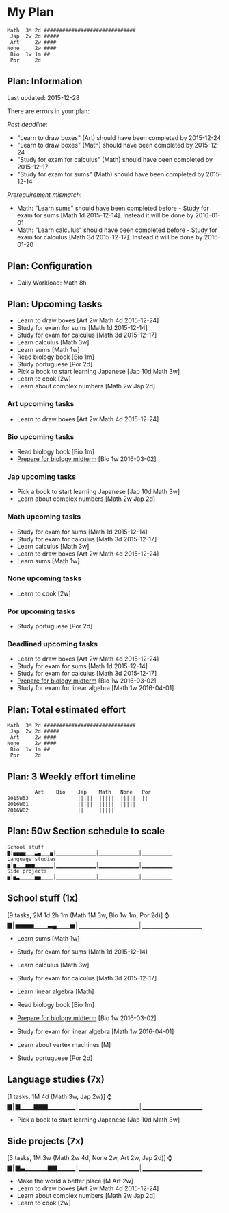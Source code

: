 # My Plan

```
Math  3M 2d ##############################
 Jap  2w 2d #####
 Art     2w ####
None     2w ####
 Bio  1w 1m ##
 Por     2d 
```

## Plan: Information

Last updated: 2015-12-28

There are errors in your plan:

*Past deadline*:
- "Learn to draw boxes" (Art) should have been completed by 2015-12-24
- "Learn to draw boxes" (Math) should have been completed by 2015-12-24
- "Study for exam for calculus" (Math) should have been completed by 2015-12-17
- "Study for exam for sums" (Math) should have been completed by 2015-12-14

*Prerequirement mismatch*:
- Math: "Learn sums" should have been completed before - Study for exam for sums [Math 1d 2015-12-14]. Instead it will be done by 2016-01-01
- Math: "Learn calculus" should have been completed before - Study for exam for calculus [Math 3d 2015-12-17]. Instead it will be done by 2016-01-20

## Plan: Configuration

- Daily Workload: Math 8h

## Plan: Upcoming tasks

- Learn to draw boxes [Art 2w Math 4d 2015-12-24]
- Study for exam for sums [Math 1d 2015-12-14]
- Study for exam for calculus [Math 3d 2015-12-17]
- Learn calculus [Math 3w]
- Learn sums [Math 1w]
- Read biology book [Bio 1m]
- Study portuguese [Por 2d]
- Pick a book to start learning Japanese [Jap 10d Math 3w]
- Learn to cook [2w]
- Learn about complex numbers [Math 2w Jap 2d]

### Art upcoming tasks

- Learn to draw boxes [Art 2w Math 4d 2015-12-24]

### Bio upcoming tasks

- Read biology book [Bio 1m]
- [Prepare for biology midterm](https://trello.com/c/oaf76ars/23-prepare-for-biology-midterm) [Bio 1w 2016-03-02]

### Jap upcoming tasks

- Pick a book to start learning Japanese [Jap 10d Math 3w]
- Learn about complex numbers [Math 2w Jap 2d]

### Math upcoming tasks

- Study for exam for sums [Math 1d 2015-12-14]
- Study for exam for calculus [Math 3d 2015-12-17]
- Learn calculus [Math 3w]
- Learn to draw boxes [Art 2w Math 4d 2015-12-24]
- Learn sums [Math 1w]

### None upcoming tasks

- Learn to cook [2w]

### Por upcoming tasks

- Study portuguese [Por 2d]

### Deadlined upcoming tasks

- Learn to draw boxes [Art 2w Math 4d 2015-12-24]
- Study for exam for sums [Math 1d 2015-12-14]
- Study for exam for calculus [Math 3d 2015-12-17]
- [Prepare for biology midterm](https://trello.com/c/oaf76ars/23-prepare-for-biology-midterm) [Bio 1w 2016-03-02]
- Study for exam for linear algebra [Math 1w 2016-04-01]

## Plan: Total estimated effort

```
Math  3M 2d ##############################
 Jap  2w 2d #####
 Art     2w ####
None     2w ####
 Bio  1w 1m ##
 Por     2d 
```

## Plan: 3 Weekly effort timeline

```
         Art    Bio    Jap    Math   None   Por    
2015W53                |||||  |||||  |||||  ||     
2016W01                |||||  |||||  |||||         
2016W02                ||     |||||                
```

## Plan: 50w Section schedule to scale

```
School stuff          ▇│▅▅▅▅▁▁▁▃▄▁▁▁▅│▁▁▁▁▁▁▁▁▁▁▁▁▁│▁▁▁▁▁▁▁▁▁▁▁▁▁│▁▁▁▁▁▁▁▁▁▁
Language studies      ▅│▅▁▁▁▅▅▅▁▁▁▁▁▁│▁▁▁▁▁▁▁▁▁▁▁▁▁│▁▁▁▁▁▁▁▁▁▁▁▁▁│▁▁▁▁▁▁▁▁▁▁
Side projects         ▅│▅▃▁▁▁▁▁▅▅▁▁▁▁│▁▁▁▁▁▁▁▁▁▁▁▁▁│▁▁▁▁▁▁▁▁▁▁▁▁▁│▁▁▁▁▁▁▁▁▁▁
```

## School stuff (1x)
[9 tasks, 2M 1d 2h 1m (Math 1M 3w, Bio 1w 1m, Por 2d)]
⌚▇│▅▅▅▅▁▁▁▃▄▁▁▁▅│▁▁▁▁▁▁▁▁▁▁▁▁▁│▁▁▁▁▁▁▁▁▁▁▁▁▁

- Learn sums [Math 1w]
- Study for exam for sums [Math 1d 2015-12-14]
- Learn calculus [Math 3w]
- Study for exam for calculus [Math 3d 2015-12-17]
- Learn linear algebra [Math]
- Read biology book [Bio 1m]

- [Prepare for biology midterm](https://trello.com/c/oaf76ars/23-prepare-for-biology-midterm) [Bio 1w 2016-03-02]

- Study for exam for linear algebra [Math 1w 2016-04-01]
- Learn about vertex machines [M]
- Study portuguese [Por 2d]

## Language studies (7x)
[1 tasks, 1M 4d (Math 3w, Jap 2w)]
⌚▇│▇▁▁▁▇▇▇▁▁▁▁▁▁│▁▁▁▁▁▁▁▁▁▁▁▁▁│▁▁▁▁▁▁▁▁▁▁▁▁▁

- Pick a book to start learning Japanese [Jap 10d Math 3w]

## Side projects (7x)
[3 tasks, 1M 3w (Math 2w 4d, None 2w, Art 2w, Jap 2d)]
⌚▇│▇▃▁▁▁▁▁▇▇▁▁▁▁│▁▁▁▁▁▁▁▁▁▁▁▁▁│▁▁▁▁▁▁▁▁▁▁▁▁▁

- Make the world a better place [M Art 2w]
- Learn to draw boxes [Art 2w Math 4d 2015-12-24]
- Learn about complex numbers [Math 2w Jap 2d]
- Learn to cook [2w]


